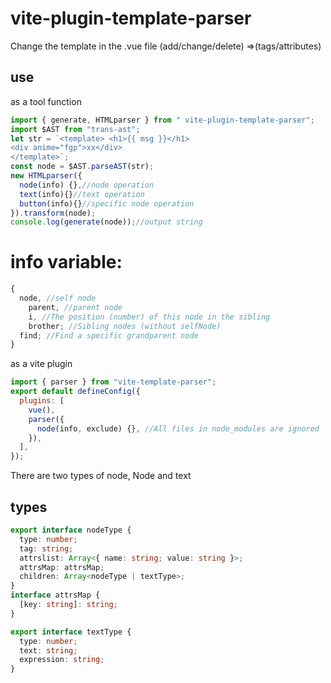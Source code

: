# vite-plugin-template-parser

Change the template in the .vue file (add/change/delete) =>(tags/attributes)

## use

as a tool function

```js
import { generate, HTMLparser } from " vite-plugin-template-parser";
import $AST from "trans-ast";
let str = `<template> <h1>{{ msg }}</h1>
<div anime="fgp">xx</div>
</template>`;
const node = $AST.parseAST(str);
new HTMLparser({
  node(info) {},//node operation
  text(info){}//text operation
  button(info){}//specific node operation
}).transform(node);
console.log(generate(node));//output string
```

# info variable:

```js
{
  node, //self node
    parent, //parent node
    i, //The position (number) of this node in the sibling
    brother; //Sibling nodes (without selfNode)
  find; //Find a specific grandparent node
}
```

as a vite plugin

```js
import { parser } from "vite-template-parser";
export default defineConfig({
  plugins: [
    vue(),
    parser({
      node(info, exclude) {}, //All files in node_modules are ignored
    }),
  ],
});
```

There are two types of node, Node and text

## types

```ts
export interface nodeType {
  type: number;
  tag: string;
  attrslist: Array<{ name: string; value: string }>;
  attrsMap: attrsMap;
  children: Array<nodeType | textType>;
}
interface attrsMap {
  [key: string]: string;
}

export interface textType {
  type: number;
  text: string;
  expression: string;
}
```
